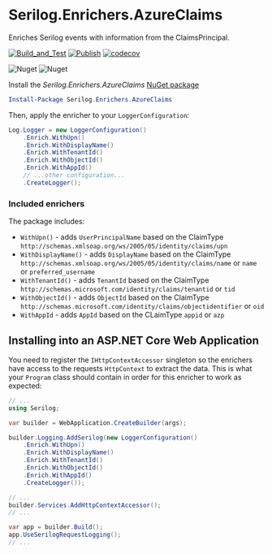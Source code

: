 # Serilog.Enrichers.AzureClaims
Enriches Serilog events with information from the ClaimsPrincipal.

[![Build_and_Test](https://github.com/Intility/serilog-enrichers-azureclaims/actions/workflows/Build_and_Test.yml/badge.svg)](https://github.com/Intility/serilog-enrichers-azureclaims/actions/workflows/Build_and_Test.yml)
[![Publish](https://github.com/Intility/serilog-enrichers-azureclaims/actions/workflows/Publish.yml/badge.svg)](https://github.com/Intility/serilog-enrichers-azureclaims/actions/workflows/Publish.yml)
[![codecov](https://codecov.io/github/Intility/serilog-enrichers-azureclaims/branch/main/graph/badge.svg?token=e3ScijDl0q)](https://codecov.io/github/Intility/serilog-enrichers-azureclaims)

![Nuget](https://img.shields.io/nuget/v/Serilog.Enrichers.AzureClaims?label=Serilog.Enrichers.AzureClaims)
![Nuget](https://img.shields.io/nuget/dt/Serilog.Enrichers.AzureClaims?logo=nuget&label=Downloads)

Install the _Serilog.Enrichers.AzureClaims_ [NuGet package](https://www.nuget.org/packages/Serilog.Enrichers.AzureClaims/)

```powershell
Install-Package Serilog.Enrichers.AzureClaims
```

Then, apply the enricher to your `LoggerConfiguration`:

```csharp
Log.Logger = new LoggerConfiguration()
    .Enrich.WithUpn()
    .Enrich.WithDisplayName()
    .Enrich.WithTenantId()
    .Enrich.WithObjectId()
    .Enrich.WithAppId()
    // ...other configuration...
    .CreateLogger();
```


### Included enrichers

The package includes:

 * `WithUpn()` - adds `UserPrincipalName` based on the ClaimType `http://schemas.xmlsoap.org/ws/2005/05/identity/claims/upn`
 * `WithDisplayName()` - adds `DisplayName` based on the ClaimType `http://schemas.xmlsoap.org/ws/2005/05/identity/claims/name` or `name` or `preferred_username`
 * `WithTenantId()` - adds `TenantId` based on the ClaimType `http://schemas.microsoft.com/identity/claims/tenantid` or `tid` 
 * `WithObjectId()` - adds `ObjectId` based on the ClaimType `http://schemas.microsoft.com/identity/claims/objectidentifier` or `oid`
 * `WithAppId` - adds `AppId` based on the CLaimType `appid` or `azp` 

## Installing into an ASP.NET Core Web Application
You need to register the `IHttpContextAccessor` singleton so the enrichers have access to the requests `HttpContext` to extract the data.
This is what your `Program` class should contain in order for this enricher to work as expected:

```cs
// ...
using Serilog;

var builder = WebApplication.CreateBuilder(args);

builder.Logging.AddSerilog(new LoggerConfiguration()
    .Enrich.WithUpn()
    .Enrich.WithDisplayName()
    .Enrich.WithTenantId()
    .Enrich.WithObjectId()
    .Enrich.WithAppId()
    .CreateLogger());

// ...
builder.Services.AddHttpContextAccessor();
// ...

var app = builder.Build();
app.UseSerilogRequestLogging();
// ...

```
